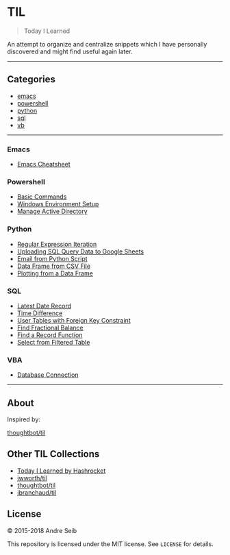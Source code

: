 # TIL

> Today I Learned

An attempt to organize and centralize snippets which I have personally discovered and might find useful again later.


---

## Categories

* [emacs](#emacs)
* [powershell](#powershell)
* [python](#python)
* [sql](#sql)
* [vb](#vb)

---



### Emacs

- [Emacs Cheatsheet](emacs/emacscheatsheet.md)

### Powershell

- [Basic Commands](powershell/powershell_basics.md)
- [Windows Environment Setup](powershell/windows-environment-setup.md)
- [Manage Active Directory](powershell/AD-management.md)

### Python

- [Regular Expression Iteration](python/regular-expression-match.md)
- [Uploading SQL Query Data to Google Sheets](python/uploading-MSSQL-data-to-Google-sheets.md)
- [Email from Python Script](python/email-from-python.md)
- [Data Frame from CSV File](python/dataframe-from-csv.md)
- [Plotting from a Data Frame](python/plotting-from-dataframe.md)

### SQL

- [Latest Date Record](sql/latest-date-record.md)
- [Time Difference](sql/time-difference.md)
- [User Tables with Foreign Key Constraint](sql/create-user-table-with-foreign-key.md)
- [Find Fractional Balance](sql/find-fractional-balance.md)
- [Find a Record Function](sql/is-this-the-record.md)
- [Select from Filtered Table](select-from-case-statement.md)

### VBA

- [Database Connection](vb/datbase-connect.md)

---

## About

Inspired by:

[thoughtbot/til](https://github.com/thoughtbot/til)

## Other TIL Collections

* [Today I Learned by Hashrocket](https://til.hashrocket.com)
* [jwworth/til](https://github.com/jwworth/til)
* [thoughtbot/til](https://github.com/thoughtbot/til)
* [jbranchaud/til](https://github.com/jbranchaud/til)

## License

&copy; 2015-2018 Andre Seib

This repository is licensed under the MIT license. See `LICENSE` for
details.
